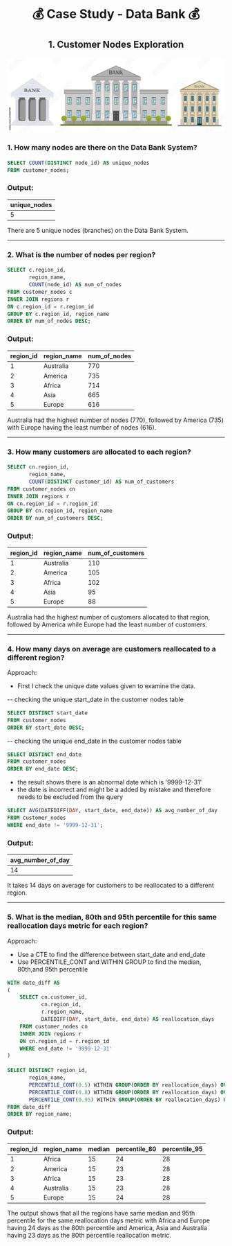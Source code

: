 # <p align="center" style="margin-top: 0px;">💰 Case Study - Data Bank 💰
## <p align="center">  1. Customer Nodes Exploration

![bank image](data%20bank.jpeg)

### 1. How many nodes are there on the Data Bank System?

```sql
SELECT COUNT(DISTINCT node_id) AS unique_nodes
FROM customer_nodes;
```
### Output:
|unique_nodes |
| -- |
|5|

There are 5 unique nodes (branches) on the Data Bank System.
  
 ---

### 2. What is the number of nodes per region?

```sql
SELECT c.region_id,
	   region_name,
	   COUNT(node_id) AS num_of_nodes
FROM customer_nodes c
INNER JOIN regions r
ON c.region_id = r.region_id
GROUP BY c.region_id, region_name
ORDER BY num_of_nodes DESC;
```

### Output:
region_id | region_name | num_of_nodes
-- | -- | -- 
1 | Australia | 770
2 | America | 735
3 | Africa | 714
4 | Asia | 665
5 | Europe | 616

Australia had the highest number of nodes (770), followed by America (735) with Europe having the least number of nodes (616).

---

### 3. How many customers are allocated to each region?

```sql
SELECT cn.region_id,
	   region_name,
	   COUNT(DISTINCT customer_id) AS num_of_customers
FROM customer_nodes cn
INNER JOIN regions r
ON cn.region_id = r.region_id
GROUP BY cn.region_id, region_name
ORDER BY num_of_customers DESC;
```
### Output:

region_id | region_name | num_of_customers
-- | -- | -- 
1 | Australia | 110
2 | America | 105
3 | Africa | 102
4 | Asia | 95
5 | Europe | 88

Australia had the highest number of customers allocated to that region, followed by America while Europe had the least number of customers.

---

### 4. How many days on average are customers reallocated to a different region?

Approach:

* First I check the unique date values given to examine the data.
  
-- checking the unique start_date in the customer nodes table

```sql
SELECT DISTINCT start_date
FROM customer_nodes
ORDER BY start_date DESC;
```

-- checking the unique end_date in the customer nodes table

```sql
SELECT DISTINCT end_date
FROM customer_nodes
ORDER BY end_date DESC;
```
* the result shows there is an abnormal date which is '9999-12-31'
* the date is incorrect and might be a added by mistake and therefore needs to be excluded from the query

```sql
SELECT AVG(DATEDIFF(DAY, start_date, end_date)) AS avg_number_of_day
FROM customer_nodes
WHERE end_date != '9999-12-31';
```
### Output:

|avg_number_of_day |
| -- |
|14|

It takes 14 days on average for customers to be reallocated to a different region.

---

### 5. What is the median, 80th and 95th percentile for this same reallocation days metric for each region?

Approach:

* Use a CTE to find the difference between start_date and end_date
* Use PERCENTILE_CONT and WITHIN GROUP to find the median, 80th,and 95th percentile

```sql
WITH date_diff AS
(
	SELECT cn.customer_id,
		   cn.region_id,
		   r.region_name,
		   DATEDIFF(DAY, start_date, end_date) AS reallocation_days
	FROM customer_nodes cn
	INNER JOIN regions r
	ON cn.region_id = r.region_id
	WHERE end_date != '9999-12-31'
)

SELECT DISTINCT region_id,
	   region_name,
	   PERCENTILE_CONT(0.5) WITHIN GROUP(ORDER BY reallocation_days) OVER(PARTITION BY region_name) AS median,
	   PERCENTILE_CONT(0.8) WITHIN GROUP(ORDER BY reallocation_days) OVER(PARTITION BY region_name) AS percentile_80,
	   PERCENTILE_CONT(0.95) WITHIN GROUP(ORDER BY reallocation_days) OVER(PARTITION BY region_name) AS percentile_95
FROM date_diff
ORDER BY region_name;
```
### Output:

region_id | region_name | median | percentile_80 | percentile_95
--| -- | -- | -- | --
1 | Africa | 15 | 24 | 28
2 | America | 15 | 23 | 28
3 | Africa | 15 | 23 | 28
4 | Australia | 15 | 23 | 28
5 | Europe | 15 | 24 | 28

The output shows that all the regions have same median and 95th percentile for the same reallocation days metric with Africa and Europe having 24 days as the 80th percentile and America, Asia and Australia having 23 days as the 80th percentile reallocation metric.
